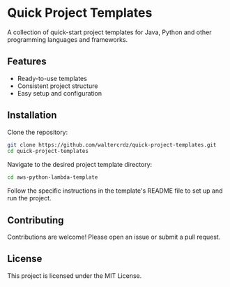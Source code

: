# Quick Project Templates

A collection of quick-start project templates for Java, Python and other programming languages and frameworks.

## Features

- Ready-to-use templates
- Consistent project structure
- Easy setup and configuration

## Installation

Clone the repository:

```bash
git clone https://github.com/waltercrdz/quick-project-templates.git
cd quick-project-templates
```

Navigate to the desired project template directory:

```bash
cd aws-python-lambda-template
```

Follow the specific instructions in the template's README file to set up and run the project.

## Contributing

Contributions are welcome! Please open an issue or submit a pull request.

## License

This project is licensed under the MIT License.